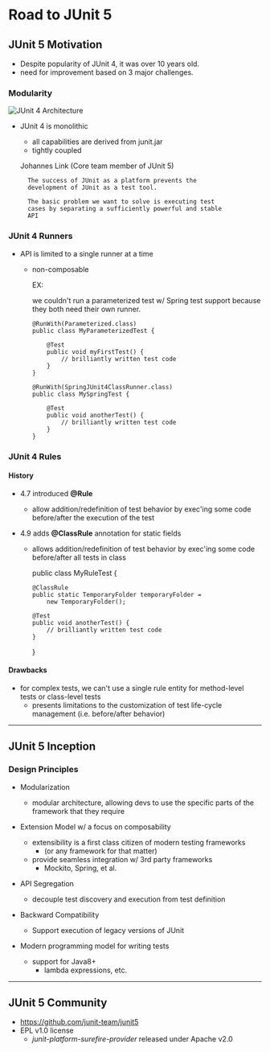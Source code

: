 # Road to JUnit 5

## JUnit 5 Motivation
- Despite popularity of JUnit 4, it was over 10 years old. 
- need for improvement based on 3 major challenges.

### Modularity
![JUnit 4 Architecture](/Users/Edward/IdeaProjects/edu/MasteringSoftwareTesting/src/main/resources/images/JUnit4Architecture.png)
- JUnit 4 is monolithic
    - all capabilities are derived from junit.jar
    - tightly coupled
    

    Johannes Link (Core team member of JUnit 5)

        The success of JUnit as a platform prevents the
        development of JUnit as a test tool. 

        The basic problem we want to solve is executing test
        cases by separating a sufficiently powerful and stable 
        API


### JUnit 4 Runners
- API is limited to a single runner at a time
  - non-composable
  
  
    EX:
      
      we couldn't run a parameterized test w/ Spring test
      support because they both need their own runner.

        @RunWith(Parameterized.class)
        public class MyParameterizedTest {
          
            @Test
            public void myFirstTest() {
                // brilliantly written test code
            }
        }

        @RunWith(SpringJUnit4ClassRunner.class) 
        public class MySpringTest {

            @Test
            public void anotherTest() {
                // brilliantly written test code 
            }
        }
      

### JUnit 4 Rules

#### History
- 4.7 introduced **@Rule**
  - allow addition/redefinition of test behavior by exec'ing
  some code before/after the execution of the test
    
- 4.9 adds **@ClassRule** annotation for static fields
  - allows addition/redefinition of test behavior by exec'ing
    some code before/after all tests in class
    
    
    public class MyRuleTest {
      
        @ClassRule
        public static TemporaryFolder temporaryFolder = 
            new TemporaryFolder();

        @Test
        public void anotherTest() {
            // brilliantly written test code
        }
    }

#### Drawbacks
- for complex tests, we can't use a single rule entity for
method-level tests or class-level tests
    - presents limitations to the customization of test life-cycle
    management (i.e. before/after behavior)

---
## JUnit 5 Inception

### Design Principles
- Modularization
  - modular architecture, allowing devs to use the specific parts
  of the framework that they require


- Extension Model w/ a focus on composability
  - extensibility is a first class citizen of modern testing frameworks
    - (or any framework for that matter)
  - provide seamless integration w/ 3rd party frameworks
    - Mockito, Spring, et al.
  
- API Segregation
  - decouple test discovery and execution from test definition
  
  
- Backward Compatibility
  - Support execution of legacy versions of JUnit
  
  
- Modern programming model for writing tests
  - support for Java8+
    - lambda expressions, etc.


---
## JUnit 5 Community
- https://github.com/junit-team/junit5
- EPL v1.0 license
  - *junit-platform-surefire-provider* released under Apache v2.0
